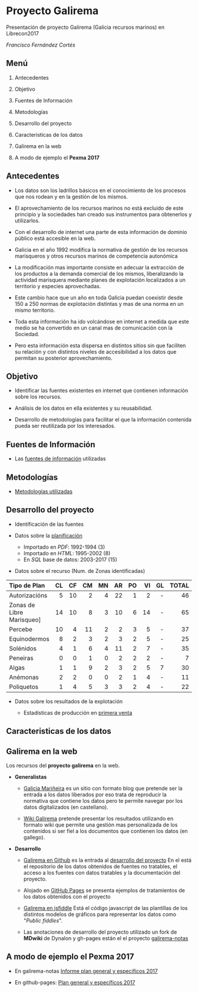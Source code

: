# Proyecto Galirema

Presentación de proyecto Galirema (Galicia recursos marinos) en Librecon2017

_Francisco Fernández Cortés_


## Menú

1. Antecedentes

1. Objetivo

1. Fuentes de Información

1. Metodologías

1. Desarrollo del proyecto

1. Caracteristicas de los datos

1. Galirema en la web

1. A modo de ejemplo el __Pexma 2017__



## Antecedentes

* Los datos son los ladrillos básicos en el conocimiento de los procesos que nos rodean y en la gestión de los mismos.

* El aprovechamiento de los recursos marinos no está excluido de este principio y la sociedades han creado sus instrumentos para obtenerlos y utilizarlos.

* Con el desarrollo de internet una parte de esta información de dominio público está accesible en la web.

* Galicia en el año 1992 modifica la normativa de gestión de los recursos marisqueros y otros recursos marinos de competencia autonómica

* La modificación mas importante consiste en adecuar la extracción de los productos a la demanda comercial de los mismos, liberalizando la actividad marisquera mediante planes de explotación localizados a un territorio y especies aprovechadas.

* Este cambio hace que un año en toda Galicia puedan coexistir desde 150 a 250 normas de explotación distintas y mas de una norma en un mismo territorio.

* Toda esta información ha ido volcándose en internet a medida que este medio se ha convertido en un canal mas de comunicación con la Sociedad.

* Pero esta información esta dispersa en distintos sitios sin que faciliten su relación y con distintos niveles de accesibilidad a los datos que permitan su posterior aprovechamiento.  



## Objetivo

* Identificar las fuentes existentes en internet que contienen información sobre los recursos.

* Análisis de los datos en ella existentes y su reusabilidad.

* Desarrollo de metodologías para facilitar el que la información contenida pueda ser reutilizada por los interesados.

## Fuentes de Información

* Las [fuentes de información](indiceFuentes.md) utilizadas

## Metodologías

* [Metodologías utilizadas](indiceMetodos.md)


## Desarrollo del proyecto

* Identificación de las fuentes

* Datos sobre la [planificación](IndicePlanes.md)
    * Importado en _PDF_: 1992-1994 (3)
    * Importado en _HTML_: 1995-2002 (8)
    * En _SQL_ base de datos: 2003-2017 (15)

* Datos sobre el recurso (Num. de Zonas identificadas)

|Tipo de Plan | CL | CF | CM | MN | AR | PO | VI | GL | TOTAL|
|:------------|---:|---:|---:|---:|---:|---:|---:|---:|-----:|
|Autorizacións| 5 | 10 | 2 | 4 | 22 | 1 | 2 | - | 46 |
|Zonas de Libre Marisqueo]| 14 | 10 | 8 | 3 | 10 | 6 | 14 | - | 65 |
|Percebe| 10 | 4 | 11 | 2 | 2 | 3 | 5 | - | 37 |
|Equinodermos| 8 | 2 | 3 | 2 | 3 | 2 | 5 | - | 25 |
|Solénidos| 4 | 1 | 6 | 4 | 11 | 2 | 7 | - | 35 |
|Peneiras| 0 | 0 | 1 | 0 | 2 | 2 | 2 | - | 7 |
|Algas| 1 | 1 | 9 | 2 | 3 | 2 | 5 | 7 | 30 |
|Anémonas| 2 | 2 | 0 | 0 | 2 | 1 | 4 | - | 11 |
|Poliquetos| 1 | 4 | 5 | 3 | 3 | 2 | 4 | - | 22 |


* Datos sobre los resultados de la explotación

    * Estadísticas de producción en [primera venta](IndiceEstadisticas.md)



## Caracteristicas de los datos


## Galirema en la web

Los recursos del __proyecto galirema__ en la web.

* __Generalistas__

    * [Galicia Mariñeira](http://www.galiciamarineira.info/) es un sitio con formato blog que pretende ser la entrada a los datos liberados por eso trata de reproducir la normativa que contiene los datos pero te permite navegar por los datos digitalizados (en castellano).

    * [Wiki Galirema](http://es.galirema.wikia.com/wiki/Wiki_Galirema) pretende presentar los resultados utilizando en formato wiki que permite una gestión mas personalizada de los contenidos si ser fiel a los documentos que contienen los datos (en gallego).


* __Desarrollo__

    * [Galirema en Github](https://github.com/galirema) es la entrada al [desarrollo del proyecto](https://github.com/galirema/galirema) En el está el repositorio de los datos obtenidos de fuentes no tratables, el acceso a los fuentes con datos tratables y la documentación del proyecto.

    * Alojado en [GitHub Pages](http://galirema.github.io/galirema/) se presenta ejemplos de tratamientos de los datos obtenidos con el proyecto

    * [Galirema en jsfiddle](https://jsfiddle.net/user/galirema/fiddles/) Está el código javascript de las plantillas de los distintos modelos de gráficos para representar los datos como "_Public fiddles_". 

    * Las anotaciones de desarrollo del proyecto utilizado un fork de __MDwiki__ de Dynalon y gh-pages están el el proyecto [galirema-notas](https://galirema.github.io/galirema-notas/en/#!index.md)

## A modo de ejemplo el __Pexma 2017__

* En galirema-notas [Informe plan general y especificos 2017](infoPlanGeneralEspecifico2017.md)

* En github-pages: [Plan general y específicos 2017](http://galirema.github.io/galirema/InfoPlanGeneralEspecifico2017c.html)
